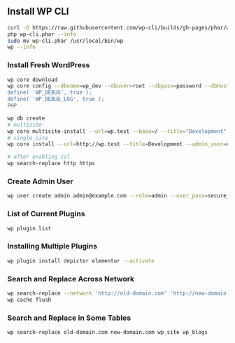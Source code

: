 ## Install WP CLI

```bash
curl -O https://raw.githubusercontent.com/wp-cli/builds/gh-pages/phar/wp-cli.phar
php wp-cli.phar --info
sudo mv wp-cli.phar /usr/local/bin/wp
wp --info
```

### Install Fresh WordPress

```bash
wp core download
wp core config --dbname=wp_dev --dbuser=root --dbpass=password --dbhost=localhost --dbprefix=wp_ --extra-php <<PHP
define( 'WP_DEBUG', true );
define( 'WP_DEBUG_LOG', true );
PHP

wp db create
# multisite
wp core multisite-install --url=wp.test --base=/ --title="Development" --admin_user="admin" --admin_password="admin" --admin_email="admin@domain.com" --skip-email
# single site
wp core install --url=http://wp.test --title=Development --admin_user=username --admin_password=admin --admin_email=admin@domain.com

# after enabling ssl
wp search-replace http https
```

### Create Admin User
```bash
wp user create admin admin@example.com --role=admin --user_pass=secure_password
```

### List of Current Plugins
```bash
wp plugin list
```


### Installing Multiple Plugins
```bash
wp plugin install depicter elementor --activate
```

### Search and Replace Across Network
```bash
wp search-replace --network 'http://old-domain.com' 'http://new-domain.com' --url=old-domain.com --all-tables
wp cache flush
```
### Search and Replace in Some Tables
```bash
wp search-replace old-domain.com new-domain.com wp_site wp_blogs
```
